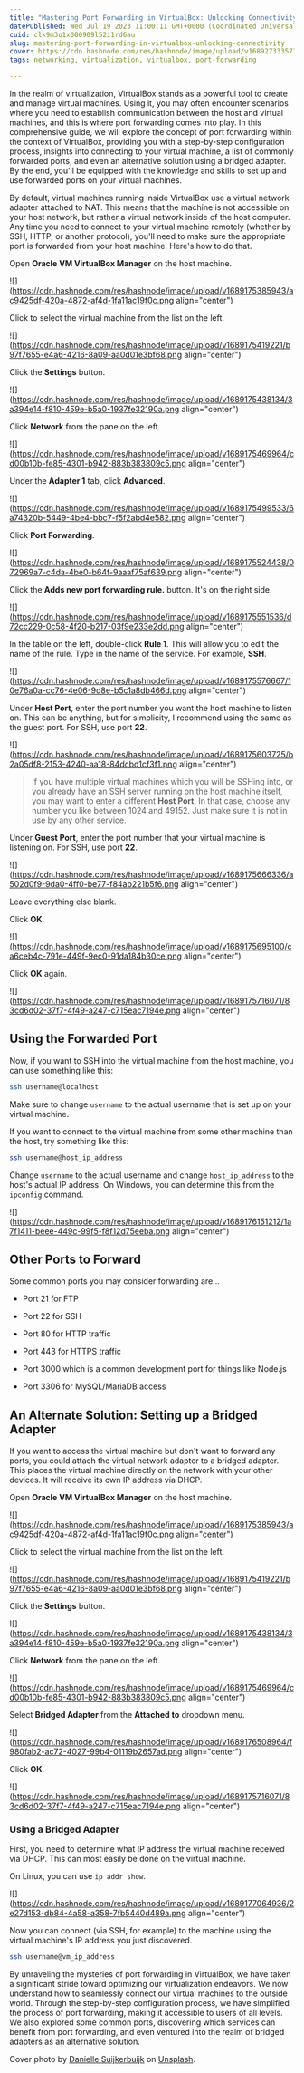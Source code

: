 ```yaml
---
title: "Mastering Port Forwarding in VirtualBox: Unlocking Connectivity"
datePublished: Wed Jul 19 2023 11:00:11 GMT+0000 (Coordinated Universal Time)
cuid: clk9m3o1x000909l52i1rd6au
slug: mastering-port-forwarding-in-virtualbox-unlocking-connectivity
cover: https://cdn.hashnode.com/res/hashnode/image/upload/v1689273335732/a10d34b6-4fa3-4cc6-8cfb-9d615cb478aa.png
tags: networking, virtualization, virtualbox, port-forwarding

---
```


In the realm of virtualization, VirtualBox stands as a powerful tool to create and manage virtual machines. Using it, you may often encounter scenarios where you need to establish communication between the host and virtual machines, and this is where port forwarding comes into play. In this comprehensive guide, we will explore the concept of port forwarding within the context of VirtualBox, providing you with a step-by-step configuration process, insights into connecting to your virtual machine, a list of commonly forwarded ports, and even an alternative solution using a bridged adapter. By the end, you'll be equipped with the knowledge and skills to set up and use forwarded ports on your virtual machines.

By default, virtual machines running inside VirtualBox use a virtual network adapter attached to NAT. This means that the machine is not accessible on your host network, but rather a virtual network inside of the host computer. Any time you need to connect to your virtual machine remotely (whether by SSH, HTTP, or another protocol), you'll need to make sure the appropriate port is forwarded from your host machine. Here's how to do that.

Open **Oracle VM VirtualBox Manager** on the host machine.

![](https://cdn.hashnode.com/res/hashnode/image/upload/v1689175385943/ac9425df-420a-4872-af4d-1fa11ac19f0c.png align="center")

Click to select the virtual machine from the list on the left.

![](https://cdn.hashnode.com/res/hashnode/image/upload/v1689175419221/b97f7655-e4a6-4216-8a09-aa0d01e3bf68.png align="center")

Click the **Settings** button.

![](https://cdn.hashnode.com/res/hashnode/image/upload/v1689175438134/3a394e14-f810-459e-b5a0-1937fe32190a.png align="center")

Click **Network** from the pane on the left.

![](https://cdn.hashnode.com/res/hashnode/image/upload/v1689175469964/cd00b10b-fe85-4301-b942-883b383809c5.png align="center")

Under the **Adapter 1** tab, click **Advanced**.

![](https://cdn.hashnode.com/res/hashnode/image/upload/v1689175499533/6a74320b-5449-4be4-bbc7-f5f2abd4e582.png align="center")

Click **Port Forwarding**.

![](https://cdn.hashnode.com/res/hashnode/image/upload/v1689175524438/072969a7-c4da-4be0-b64f-9aaaf75af639.png align="center")

Click the **Adds new port forwarding rule.** button. It's on the right side.

![](https://cdn.hashnode.com/res/hashnode/image/upload/v1689175551536/d72cc229-0c58-4f20-b217-03f9e233e2dd.png align="center")

In the table on the left, double-click **Rule 1**. This will allow you to edit the name of the rule. Type in the name of the service. For example, **SSH**.

![](https://cdn.hashnode.com/res/hashnode/image/upload/v1689175576667/10e76a0a-cc76-4e06-9d8e-b5c1a8db466d.png align="center")

Under **Host Port**, enter the port number you want the host machine to listen on. This can be anything, but for simplicity, I recommend using the same as the guest port. For SSH, use port **22**.

![](https://cdn.hashnode.com/res/hashnode/image/upload/v1689175603725/b2a05df8-2153-4240-aa18-84dcbd1cf3f1.png align="center")

> If you have multiple virtual machines which you will be SSHing into, or you already have an SSH server running on the host machine itself, you may want to enter a different **Host Port**. In that case, choose any number you like between 1024 and 49152. Just make sure it is not in use by any other service.

Under **Guest Port**, enter the port number that your virtual machine is listening on. For SSH, use port **22**.

![](https://cdn.hashnode.com/res/hashnode/image/upload/v1689175666336/a502d0f9-9da0-4ff0-be77-f84ab221b5f6.png align="center")

Leave everything else blank.

Click **OK**.

![](https://cdn.hashnode.com/res/hashnode/image/upload/v1689175695100/ca6ceb4c-791e-449f-9ec0-91da184b30ce.png align="center")

Click **OK** again.

![](https://cdn.hashnode.com/res/hashnode/image/upload/v1689175716071/83cd6d02-37f7-4f49-a247-c715eac7194e.png align="center")

## Using the Forwarded Port

Now, if you want to SSH into the virtual machine from the host machine, you can use something like this:

```bash
ssh username@localhost
```

Make sure to change `username` to the actual username that is set up on your virtual machine.

If you want to connect to the virtual machine from some other machine than the host, try something like this:

```bash
ssh username@host_ip_address
```

Change `username` to the actual username and change `host_ip_address` to the host's actual IP address. On Windows, you can determine this from the `ipconfig` command.

![](https://cdn.hashnode.com/res/hashnode/image/upload/v1689176151212/1a7f1411-beee-449c-99f5-f8f12d75eeba.png align="center")

## Other Ports to Forward

Some common ports you may consider forwarding are...

* Port 21 for FTP
    
* Port 22 for SSH
    
* Port 80 for HTTP traffic
    
* Port 443 for HTTPS traffic
    
* Port 3000 which is a common development port for things like Node.js
    
* Port 3306 for MySQL/MariaDB access
    

## An Alternate Solution: Setting up a Bridged Adapter

If you want to access the virtual machine but don't want to forward any ports, you could attach the virtual network adapter to a bridged adapter. This places the virtual machine directly on the network with your other devices. It will receive its own IP address via DHCP.

Open **Oracle VM VirtualBox Manager** on the host machine.

![](https://cdn.hashnode.com/res/hashnode/image/upload/v1689175385943/ac9425df-420a-4872-af4d-1fa11ac19f0c.png align="center")

Click to select the virtual machine from the list on the left.

![](https://cdn.hashnode.com/res/hashnode/image/upload/v1689175419221/b97f7655-e4a6-4216-8a09-aa0d01e3bf68.png align="center")

Click the **Settings** button.

![](https://cdn.hashnode.com/res/hashnode/image/upload/v1689175438134/3a394e14-f810-459e-b5a0-1937fe32190a.png align="center")

Click **Network** from the pane on the left.

![](https://cdn.hashnode.com/res/hashnode/image/upload/v1689175469964/cd00b10b-fe85-4301-b942-883b383809c5.png align="center")

Select **Bridged Adapter** from the **Attached to** dropdown menu.

![](https://cdn.hashnode.com/res/hashnode/image/upload/v1689176508964/f980fab2-ac72-4027-99b4-01119b2657ad.png align="center")

Click **OK**.

![](https://cdn.hashnode.com/res/hashnode/image/upload/v1689175716071/83cd6d02-37f7-4f49-a247-c715eac7194e.png align="center")

### Using a Bridged Adapter

First, you need to determine what IP address the virtual machine received via DHCP. This can most easily be done on the virtual machine.

On Linux, you can use `ip addr show`.

![](https://cdn.hashnode.com/res/hashnode/image/upload/v1689177064936/2e27d153-db84-4a58-a358-7fb5440d489a.png align="center")

Now you can connect (via SSH, for example) to the machine using the virtual machine's IP address you just discovered.

```bash
ssh username@vm_ip_address
```

By unraveling the mysteries of port forwarding in VirtualBox, we have taken a significant stride toward optimizing our virtualization endeavors. We now understand how to seamlessly connect our virtual machines to the outside world. Through the step-by-step configuration process, we have simplified the process of port forwarding, making it accessible to users of all levels. We also explored some common ports, discovering which services can benefit from port forwarding, and even ventured into the realm of bridged adapters as an alternative solution.

Cover photo by [Danielle Suijkerbuijk](https://unsplash.com/@vandaantje?utm_source=unsplash&utm_medium=referral&utm_content=creditCopyText) on [Unsplash](https://unsplash.com/photos/a-green-wall-with-a-plant-in-front-of-it-66ydMRXW-b8?utm_source=unsplash&utm_medium=referral&utm_content=creditCopyText).